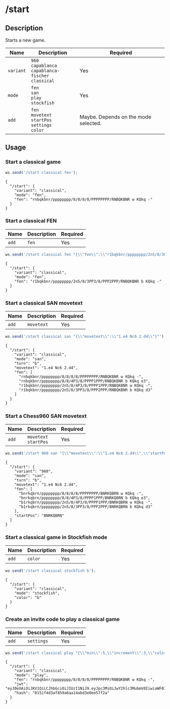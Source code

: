 # /start

## Description

Starts a new game.

| Name | Description | Required |
| ---- | ----------- | -------- |
| `variant` | `960`<br/>`capablanca`<br/>`capablanca-fischer`<br/>`classical` | Yes |
| `mode` | `fen`<br/>`san`<br/>`play`<br/>`stockfish` | Yes |
| `add` | `fen`<br/>`movetext`<br/>`startPos`<br/>`settings`<br/>`color` | Maybe. Depends on the mode selected. |

## Usage

### Start a classical game

```js
ws.send('/start classical fen');
```

```text
{
  "/start": {
    "variant": "classical",
    "mode": "fen",
    "fen": "rnbqkbnr/pppppppp/8/8/8/8/PPPPPPPP/RNBQKBNR w KQkq -"
  }
}
```

### Start a classical FEN

| Name | Description | Required |
| ---- | ----------- | -------- |
| `add` | `fen` | Yes |

```js
ws.send('/start classical fen "{\\"fen\\":\\"r1bqkbnr/pppppppp/2n5/8/3PP3/8/PPP2PPP/RNBQKBNR b KQkq d3\\"}"');
```

```text
{
  "/start": {
    "variant": "classical",
    "mode": "fen",
    "fen": "r1bqkbnr/pppppppp/2n5/8/3PP3/8/PPP2PPP/RNBQKBNR b KQkq -"
  }
}
```

### Start a classical SAN movetext

| Name | Description | Required |
| ---- | ----------- | -------- |
| `add` | `movetext` | Yes |

```js
ws.send('/start classical san "{\\"movetext\\":\\"1.e4 Nc6 2.d4\\"}"');
```

```text
{
  "/start": {
    "variant": "classical",
    "mode": "san",
    "turn": "b",
    "movetext": "1.e4 Nc6 2.d4",
    "fen": [
      "rnbqkbnr/pppppppp/8/8/8/8/PPPPPPPP/RNBQKBNR w KQkq -",
      "rnbqkbnr/pppppppp/8/8/4P3/8/PPPP1PPP/RNBQKBNR b KQkq e3",
      "r1bqkbnr/pppppppp/2n5/8/4P3/8/PPPP1PPP/RNBQKBNR w KQkq -",
      "r1bqkbnr/pppppppp/2n5/8/3PP3/8/PPP2PPP/RNBQKBNR b KQkq d3"
    ]
  }
}
```

### Start a Chess960 SAN movetext

| Name | Description | Required |
| ---- | ----------- | -------- |
| `add` | `movetext`<br/>`startPos` | Yes |

```js
ws.send('/start 960 san "{\\"movetext\\":\\"1.e4 Nc6 2.d4\\",\\"startPos\\":\\"BNRKQBRN\\"}"');
```

```text
{
  "/start": {
    "variant": "960",
    "mode": "san",
    "turn": "b",
    "movetext": "1.e4 Nc6 2.d4",
    "fen": [
      "bnrkqbrn/pppppppp/8/8/8/8/PPPPPPPP/BNRKQBRN w KQkq -",
      "bnrkqbrn/pppppppp/8/8/4P3/8/PPPP1PPP/BNRKQBRN b KQkq e3",
      "b1rkqbrn/pppppppp/2n5/8/4P3/8/PPPP1PPP/BNRKQBRN w KQkq -",
      "b1rkqbrn/pppppppp/2n5/8/3PP3/8/PPP2PPP/BNRKQBRN b KQkq d3"
    ],
    "startPos": "BNRKQBRN"
  }
}
```

### Start a classical game in Stockfish mode

| Name | Description | Required |
| ---- | ----------- | -------- |
| `add` | `color` | Yes |

```js
ws.send('/start classical stockfish b');
```

```text
{
  "/start": {
    "variant": "classical",
    "mode": "stockfish",
    "color": "b"
  }
}
```

### Create an invite code to play a classical game

| Name | Description | Required |
| ---- | ----------- | -------- |
| `add` | `settings` | Yes |

```js
ws.send('/start classical play "{\\"min\\":5,\\"increment\\":3,\\"color\\":\\"w\\",\\"submode\\":\\"friend\\"}"');
```

```text
{
  "/start": {
    "variant": "classical",
    "mode": "play",
    "fen": "rnbqkbnr/pppppppp/8/8/8/8/PPPPPPPP/RNBQKBNR w KQkq -",
    "jwt": "eyJ0eXAiOiJKV1QiLCJhbGciOiJIUzI1NiJ9.eyJpc3MiOiJwY2hlc3MubmV0IiwiaWF0IjoxNjkzOTI5MDUzLCJleHAiOjE2OTM5MzI2NTMsInZhcmlhbnQiOiJjbGFzc2ljYWwiLCJzdWJtb2RlIjoiZnJpZW5kIiwiY29sb3IiOiJ3IiwibWluIjo1LCJpbmNyZW1lbnQiOjMsImZlbiI6InJuYnFrYm5yL3BwcHBwcHBwLzgvOC84LzgvUFBQUFBQUFAvUk5CUUtCTlIgdyBLUWtxIC0ifQ.1rdf1MMR3vsYMDYZ0LroMlTbYRFp3j1ctd1lshW0XV4",
    "hash": "0151f4d3af859a6aa14abd3e0ee57f2a"
  }
}
```
